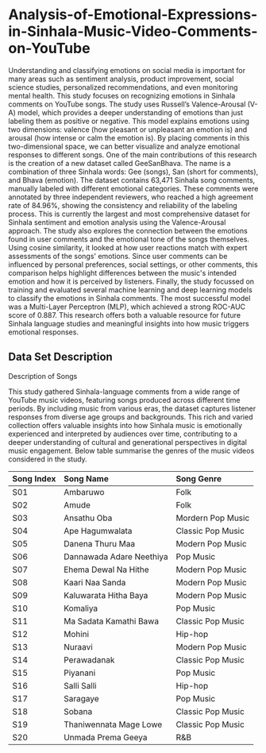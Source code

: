 
# Analysis-of-Emotional-Expressions-in-Sinhala-Music-Video-Comments-on-YouTube

Understanding and classifying emotions on social media is important for many areas such as sentiment analysis, product improvement, social science studies, personalized recommendations, and even monitoring mental health.
This study focuses on recognizing emotions in Sinhala comments on YouTube songs. The study uses Russell’s Valence-Arousal (V-A) model, which provides a deeper understanding of emotions than just labeling them as positive or negative. This model explains emotions using two dimensions: valence (how pleasant or unpleasant an emotion is) and arousal (how intense or calm the emotion is). By placing comments in this two-dimensional space, we can better visualize and analyze emotional responses to different songs.
One of the main contributions of this research is the creation of a new dataset called GeeSanBhava. The name is a combination of three Sinhala words: Gee (songs), San (short for comments), and Bhava (emotion). The dataset contains 63,471 Sinhala song comments, manually labeled with different emotional categories. These comments were annotated by three independent reviewers, who reached a high agreement rate of 84.96%, showing the consistency and reliability of the labeling process.
This is currently the largest and most comprehensive dataset for Sinhala sentiment and emotion analysis using the Valence-Arousal approach.
The study also explores the connection between the emotions found in user comments and the emotional tone of the songs themselves. Using cosine similarity, it looked at how user reactions match with expert assessments of the songs' emotions. Since user comments can be influenced by personal preferences, social settings, or other comments, this comparison helps highlight differences between the music's intended emotion and how it is perceived by listeners.
Finally, the study focussed on training and evaluated several machine learning and deep learning models to classify the emotions in Sinhala comments. The most successful model was a Multi-Layer Perceptron (MLP), which achieved a strong ROC-AUC score of 0.887.
This research offers both a valuable resource for future Sinhala language studies and meaningful insights into how music triggers emotional responses.


## Data Set Description

Description of Songs

This study gathered Sinhala-language comments from a wide range of YouTube music videos, featuring songs produced across different time periods. By including music from various eras, the dataset captures listener responses from diverse age groups and backgrounds. This rich and varied collection offers valuable insights into how Sinhala music is emotionally experienced and interpreted by audiences over time, contributing to a deeper understanding of cultural and generational perspectives in digital music engagement. Below table summarise the genres of the music videos considered in the study.


| Song Index | Song Name                  | Song Genre         |
| :--------- | :------------------------- | :----------------- |
| S01        | Ambaruwo                   | Folk               |
| S02        | Amude                      | Folk               |
| S03        | Ansathu Oba                | Mordern Pop Music  |
| S04        | Ape Hagumwalata            | Classic Pop Music  |
| S05        | Danena Thuru Maa           | Modern Pop Music   |
| S06        | Dannawada Adare Neethiya   | Pop Music          |
| S07        | Ehema Dewal Na Hithe       | Modern Pop Music   |
| S08        | Kaari Naa Sanda            | Modern Pop Music   |
| S09        | Kaluwarata Hitha Baya      | Modern Pop Music   |
| S10        | Komaliya                   | Pop Music          |
| S11        | Ma Sadata Kamathi Bawa     | Classic Pop Music  |
| S12        | Mohini                     | Hip-hop            |
| S13        | Nuraavi                    | Modern Pop Music   |
| S14        | Perawadanak                | Classic Pop Music  |
| S15        | Piyanani                   | Pop Music          |
| S16        | Salli Salli                | Hip-hop            |
| S17        | Saragaye                   | Pop Music          |
| S18        | Sobana                     | Classic Pop Music  |
| S19        | Thaniwennata Mage Lowe     | Classic Pop Music  |
| S20        | Unmada Prema Geeya         | R&B            |



